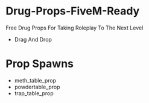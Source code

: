 # Drug-Props-FiveM-Ready
Free Drug Props For Taking Roleplay To The Next Level
- Drag And Drop
# Prop Spawns
- meth_table_prop
- powdertable_prop
- trap_table_prop

